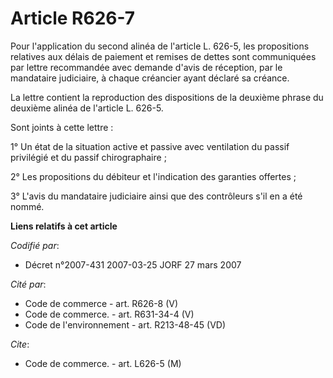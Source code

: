 # Article R626-7

Pour l'application du second alinéa de l'article L. 626-5, les propositions relatives aux délais de paiement et remises de
dettes sont communiquées par lettre recommandée avec demande d'avis de réception, par le mandataire judiciaire, à chaque
créancier ayant déclaré sa créance.

La lettre contient la reproduction des dispositions de la deuxième phrase du deuxième alinéa de l'article L. 626-5.

Sont joints à cette lettre :

1° Un état de la situation active et passive avec ventilation du passif privilégié et du passif chirographaire ;

2° Les propositions du débiteur et l'indication des garanties offertes ;

3° L'avis du mandataire judiciaire ainsi que des contrôleurs s'il en a été nommé.

**Liens relatifs à cet article**

_Codifié par_:

  - Décret n°2007-431 2007-03-25 JORF 27 mars 2007

_Cité par_:

  - Code de commerce - art. R626-8 (V)
  - Code de commerce. - art. R631-34-4 (V)
  - Code de l'environnement - art. R213-48-45 (VD)

_Cite_:

  - Code de commerce. - art. L626-5 (M)
